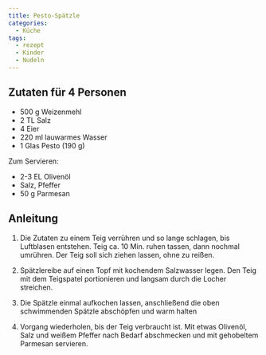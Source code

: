 ```yaml
---
title: Pesto-Spätzle
categories:
  - Küche
tags:
  - rezept
  - Kinder
  - Nudeln
---
```


## Zutaten für 4 Personen
* 500 g Weizenmehl
* 2 TL Salz 
* 4 Eier
* 220 ml lauwarmes Wasser 
* 1 Glas Pesto (190 g)

Zum Servieren:
* 2-3 EL Olivenöl 
* Salz, Pfeffer 
* 50 g Parmesan

## Anleitung
1. Die Zutaten zu einem Teig verrühren und so lange schlagen, bis Luftblasen entstehen. Teig ca. 10 Min. ruhen tassen, dann nochmal umrühren. Der Teig soll sich ziehen lassen, ohne zu reißen.

2. Spätzlereibe auf einen Topf mit kochendem Salzwasser legen. Den Teig mit dem Teigspatel portionieren und langsam durch die Locher streichen.

3. Die Spätzle einmal aufkochen lassen, anschließend die oben schwimmenden Spätzle abschöpfen und warm halten

4. Vorgang wiederholen, bis der Teig verbraucht ist. Mit etwas Olivenöl, Salz und weißem Pfeffer nach Bedarf abschmecken und mit gehobeltem Parmesan servieren.







<!--stackedit_data:
eyJoaXN0b3J5IjpbMTExMTg3ODMwNiwyOTEwNjA0MjJdfQ==
-->